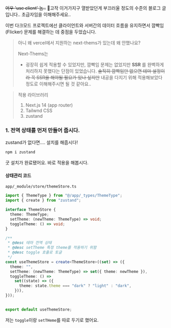 
~~어우 'use client' 놈..~~  🌚고작 이거가지구 열받았던게 부끄러울 정도의 수준의 블로그 글입니다..
초급자임을 이해해주세요..

이번 다크모드 프로젝트에선 클라이언트와 서버간의 데이터 흐름을 유지하면서 깜빡임(Flicker) 문제를 해결하는 데 중점을 두었습니다.

> 아니 왜 vercel에서 지원하는 next-thems가 있는데 왜 안했나요?
>  
> Next-Thems는 
> - 굉장히 쉽게 적용할 수 있었지만, 깜빡임 문제는 없었지만 **SSR** 를 완벽하게 처리하지 못했다는 단점이 있었습니다. ~~솔직히 깜빡임만 없으면 테마 설정이라 꼭 SSR을 해야될 필요가 있나 싶지만~~ 내공을 다지기 위해 적용해보았다 정도로 이해해주시면 될 것 같아요..
> 

> 적용 라이브러리
> 1. Next.js 14 (app router)
> 2. Tailwnd CSS
> 3. zustand


### 1. 전역 상태를 먼저 만들어 줍시다.
zustand가 없다면.... 설치를 해줍시다!
```bash
npm i zustand
```
굿 설치가 완료됐어요. 바로 적용을 해봅시다.

#### 상태관리 코드
 `app/_module/store/themeStore.ts`

```ts
import { ThemeType } from "@/app/_types/ThemeType";
import { create } from "zustand";  

interface ThemeStore {
  theme: ThemeType;
  setTheme: (newTheme: ThemeType) => void;
  toggleTheme: () => void;
}  

/**
 * @desc 테마 전역 상태
 * @desc setTheme 특정 theme를 적용하기 위함
 * @desc toggle 호출로 토글
 */
const useThemeStore = create<ThemeStore>((set) => ({
  theme: "",
  setTheme: (newTheme: ThemeType) => set({ theme: newTheme }),
  toggleTheme: () =>
    set((state) => ({
      theme: state.theme === "dark" ? "light" : "dark",
    })),
}));

  
export default useThemeStore;
```
저는 `toggle`이랑 `setTHeme`를 따로 두기로 했어요.

